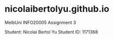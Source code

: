 # nicolaibertolyu.github.io

MelbUni INFO20005 Assignment 3

Student: Nicolai Bertol Yu
Student ID: 1171368
